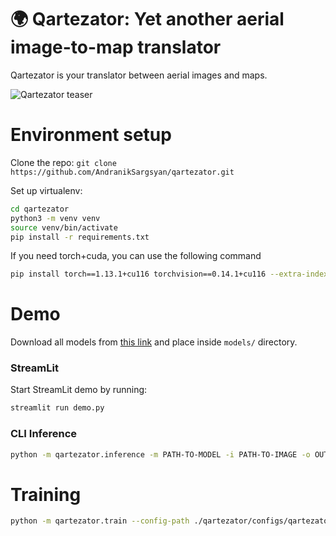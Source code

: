 # 🌍 Qartezator: Yet another aerial image-to-map translator

Qartezator is your translator between aerial images and maps.

![Qartezator teaser](https://github.com/AndranikSargsyan/qartezator/blob/master/assets/teaser.gif)

# Environment setup

Clone the repo: `git clone https://github.com/AndranikSargsyan/qartezator.git`

Set up virtualenv:
```bash
cd qartezator
python3 -m venv venv
source venv/bin/activate
pip install -r requirements.txt 
```

If you need torch+cuda, you can use the following command
```bash
pip install torch==1.13.1+cu116 torchvision==0.14.1+cu116 --extra-index-url https://download.pytorch.org/whl/cu116
```

# Demo
Download all models from [this link](https://drive.google.com/drive/folders/1dFtVLJXO7fuq9lYFIXMMquFS5cO1t4i4?usp=sharing) and place inside `models/` directory.

### StreamLit

Start StreamLit demo by running:
```bash
streamlit run demo.py
```

### CLI Inference
```bash
python -m qartezator.inference -m PATH-TO-MODEL -i PATH-TO-IMAGE -o OUTPUT-PATH
```

# Training   
```bash
python -m qartezator.train --config-path ./qartezator/configs/qartezator-fourier.yaml
```